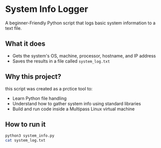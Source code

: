 # System Info Logger
A beginner-Friendly Python script that logs basic system information to a text file.

## What it does
- Gets the system's OS, machine, processor, hostname, and IP address
- Saves the results in a file called `system_log.txt`

## Why this project?
this script was created as a prctice tool to:
- Learn Python file handling
- Understand how to gather system info using standard libraries 
- Build and run code inside a Multipass Linux virtual machine

## How to run it
```bash
python3 system_info.py
cat system_log.txt
